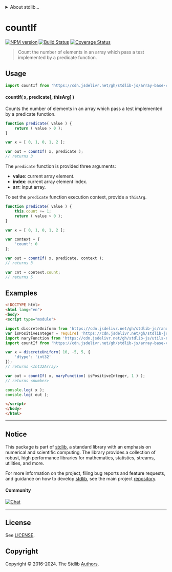 <!--

@license Apache-2.0

Copyright (c) 2024 The Stdlib Authors.

Licensed under the Apache License, Version 2.0 (the "License");
you may not use this file except in compliance with the License.
You may obtain a copy of the License at

   http://www.apache.org/licenses/LICENSE-2.0

Unless required by applicable law or agreed to in writing, software
distributed under the License is distributed on an "AS IS" BASIS,
WITHOUT WARRANTIES OR CONDITIONS OF ANY KIND, either express or implied.
See the License for the specific language governing permissions and
limitations under the License.

-->


<details>
  <summary>
    About stdlib...
  </summary>
  <p>We believe in a future in which the web is a preferred environment for numerical computation. To help realize this future, we've built stdlib. stdlib is a standard library, with an emphasis on numerical and scientific computation, written in JavaScript (and C) for execution in browsers and in Node.js.</p>
  <p>The library is fully decomposable, being architected in such a way that you can swap out and mix and match APIs and functionality to cater to your exact preferences and use cases.</p>
  <p>When you use stdlib, you can be absolutely certain that you are using the most thorough, rigorous, well-written, studied, documented, tested, measured, and high-quality code out there.</p>
  <p>To join us in bringing numerical computing to the web, get started by checking us out on <a href="https://github.com/stdlib-js/stdlib">GitHub</a>, and please consider <a href="https://opencollective.com/stdlib">financially supporting stdlib</a>. We greatly appreciate your continued support!</p>
</details>

# countIf

[![NPM version][npm-image]][npm-url] [![Build Status][test-image]][test-url] [![Coverage Status][coverage-image]][coverage-url] <!-- [![dependencies][dependencies-image]][dependencies-url] -->

> Count the number of elements in an array which pass a test implemented by a predicate function.

<!-- Section to include introductory text. Make sure to keep an empty line after the intro `section` element and another before the `/section` close. -->

<section class="intro">

</section>

<!-- /.intro -->

<!-- Package usage documentation. -->



<section class="usage">

## Usage

```javascript
import countIf from 'https://cdn.jsdelivr.net/gh/stdlib-js/array-base-count-if@v0.1.1-esm/index.mjs';
```

#### countIf( x, predicate\[, thisArg] )

Counts the number of elements in an array which pass a test implemented by a predicate function.

```javascript
function predicate( value ) {
    return ( value > 0 );
}

var x = [ 0, 1, 0, 1, 2 ];

var out = countIf( x, predicate );
// returns 3
```

The `predicate` function is provided three arguments:

-   **value**: current array element.
-   **index**: current array element index.
-   **arr**: input array.

To set the `predicate` function execution context, provide a `thisArg`.

```javascript
function predicate( value ) {
    this.count += 1;
    return ( value > 0 );
}

var x = [ 0, 1, 0, 1, 2 ];

var context = {
    'count': 0
};

var out = countIf( x, predicate, context );
// returns 3

var cnt = context.count;
// returns 5
```

</section>

<!-- /.usage -->

<!-- Package usage notes. Make sure to keep an empty line after the `section` element and another before the `/section` close. -->

<section class="notes">

</section>

<!-- /.notes -->

<!-- Package usage examples. -->

<section class="examples">

## Examples

<!-- eslint no-undef: "error" -->

```html
<!DOCTYPE html>
<html lang="en">
<body>
<script type="module">

import discreteUniform from 'https://cdn.jsdelivr.net/gh/stdlib-js/random-array-discrete-uniform@esm/index.mjs';
var isPositiveInteger = require( 'https://cdn.jsdelivr.net/gh/stdlib-js/assert-is-positive-integer' ).isPrimitive;
import naryFunction from 'https://cdn.jsdelivr.net/gh/stdlib-js/utils-nary-function@esm/index.mjs';
import countIf from 'https://cdn.jsdelivr.net/gh/stdlib-js/array-base-count-if@v0.1.1-esm/index.mjs';

var x = discreteUniform( 10, -5, 5, {
    'dtype': 'int32'
});
// returns <Int32Array>

var out = countIf( x, naryFunction( isPositiveInteger, 1 ) );
// returns <number>

console.log( x );
console.log( out );

</script>
</body>
</html>
```

</section>

<!-- /.examples -->

<!-- Section to include cited references. If references are included, add a horizontal rule *before* the section. Make sure to keep an empty line after the `section` element and another before the `/section` close. -->

<section class="references">

</section>

<!-- /.references -->

<!-- Section for related `stdlib` packages. Do not manually edit this section, as it is automatically populated. -->

<section class="related">

</section>

<!-- /.related -->

<!-- Section for all links. Make sure to keep an empty line after the `section` element and another before the `/section` close. -->


<section class="main-repo" >

* * *

## Notice

This package is part of [stdlib][stdlib], a standard library with an emphasis on numerical and scientific computing. The library provides a collection of robust, high performance libraries for mathematics, statistics, streams, utilities, and more.

For more information on the project, filing bug reports and feature requests, and guidance on how to develop [stdlib][stdlib], see the main project [repository][stdlib].

#### Community

[![Chat][chat-image]][chat-url]

---

## License

See [LICENSE][stdlib-license].


## Copyright

Copyright &copy; 2016-2024. The Stdlib [Authors][stdlib-authors].

</section>

<!-- /.stdlib -->

<!-- Section for all links. Make sure to keep an empty line after the `section` element and another before the `/section` close. -->

<section class="links">

[npm-image]: http://img.shields.io/npm/v/@stdlib/array-base-count-if.svg
[npm-url]: https://npmjs.org/package/@stdlib/array-base-count-if

[test-image]: https://github.com/stdlib-js/array-base-count-if/actions/workflows/test.yml/badge.svg?branch=v0.1.1
[test-url]: https://github.com/stdlib-js/array-base-count-if/actions/workflows/test.yml?query=branch:v0.1.1

[coverage-image]: https://img.shields.io/codecov/c/github/stdlib-js/array-base-count-if/main.svg
[coverage-url]: https://codecov.io/github/stdlib-js/array-base-count-if?branch=main

<!--

[dependencies-image]: https://img.shields.io/david/stdlib-js/array-base-count-if.svg
[dependencies-url]: https://david-dm.org/stdlib-js/array-base-count-if/main

-->

[chat-image]: https://img.shields.io/gitter/room/stdlib-js/stdlib.svg
[chat-url]: https://app.gitter.im/#/room/#stdlib-js_stdlib:gitter.im

[stdlib]: https://github.com/stdlib-js/stdlib

[stdlib-authors]: https://github.com/stdlib-js/stdlib/graphs/contributors

[umd]: https://github.com/umdjs/umd
[es-module]: https://developer.mozilla.org/en-US/docs/Web/JavaScript/Guide/Modules

[deno-url]: https://github.com/stdlib-js/array-base-count-if/tree/deno
[deno-readme]: https://github.com/stdlib-js/array-base-count-if/blob/deno/README.md
[umd-url]: https://github.com/stdlib-js/array-base-count-if/tree/umd
[umd-readme]: https://github.com/stdlib-js/array-base-count-if/blob/umd/README.md
[esm-url]: https://github.com/stdlib-js/array-base-count-if/tree/esm
[esm-readme]: https://github.com/stdlib-js/array-base-count-if/blob/esm/README.md
[branches-url]: https://github.com/stdlib-js/array-base-count-if/blob/main/branches.md

[stdlib-license]: https://raw.githubusercontent.com/stdlib-js/array-base-count-if/main/LICENSE

</section>

<!-- /.links -->
